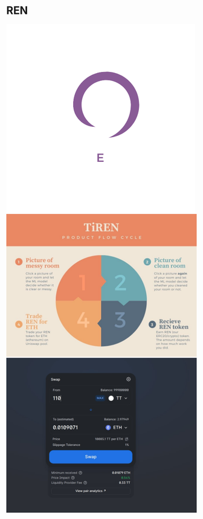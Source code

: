 # REN
![Ren Token](./app/assets/logo.png)
![TiRen Workflow](./TiREN.jpg "Tiren Lifecycle")
![Uniswap Exchange](./uniswap.jpeg "Uniswap pool to exchange REN to ETH")